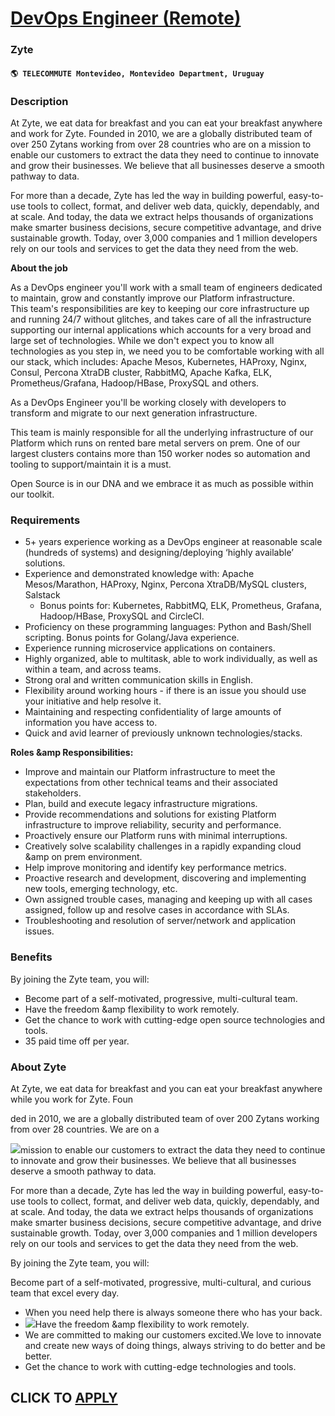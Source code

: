 # [DevOps Engineer (Remote)](https://www.remotewlb.com/apply/devops-engineer-remote-64651)  
### Zyte  
#### `🌎 TELECOMMUTE Montevideo, Montevideo Department, Uruguay`  

### **Description**

At Zyte, we eat data for breakfast and you can eat your breakfast anywhere and work for Zyte. Founded in 2010, we are a globally distributed team of over 250 Zytans working from over 28 countries who are on a mission to enable our customers to extract the data they need to continue to innovate and grow their businesses. We believe that all businesses deserve a smooth pathway to data.

For more than a decade, Zyte has led the way in building powerful, easy-to-use tools to collect, format, and deliver web data, quickly, dependably, and at scale. And today, the data we extract helps thousands of organizations make smarter business decisions, secure competitive advantage, and drive sustainable growth. Today, over 3,000 companies and 1 million developers rely on our tools and services to get the data they need from the web.

 **About the job**

As a DevOps engineer you'll work with a small team of engineers dedicated to maintain, grow and constantly improve our Platform infrastructure.  
This team's responsibilities are key to keeping our core infrastructure up and running 24/7 without glitches, and takes care of all the infrastructure supporting our internal applications which accounts for a very broad and large set of technologies. While we don't expect you to know all technologies as you step in, we need you to be comfortable working with all our stack, which includes: Apache Mesos, Kubernetes, HAProxy, Nginx, Consul, Percona XtraDB cluster, RabbitMQ, Apache Kafka, ELK, Prometheus/Grafana, Hadoop/HBase, ProxySQL and others.

As a DevOps Engineer you'll be working closely with developers to transform and migrate to our next generation infrastructure.

This team is mainly responsible for all the underlying infrastructure of our Platform which runs on rented bare metal servers on prem. One of our largest clusters contains more than 150 worker nodes so automation and tooling to support/maintain it is a must.

Open Source is in our DNA and we embrace it as much as possible within our toolkit.

###  **Requirements**

  * 5+ years experience working as a DevOps engineer at reasonable scale (hundreds of systems) and designing/deploying ‘highly available’ solutions.
  * Experience and demonstrated knowledge with: Apache Mesos/Marathon, HAProxy, Nginx, Percona XtraDB/MySQL clusters, Salstack 
    * Bonus points for: Kubernetes, RabbitMQ, ELK, Prometheus, Grafana, Hadoop/HBase, ProxySQL and CircleCI.
  * Proficiency on these programming languages: Python and Bash/Shell scripting. Bonus points for Golang/Java experience.
  * Experience running microservice applications on containers.
  * Highly organized, able to multitask, able to work individually, as well as within a team, and across teams.
  * Strong oral and written communication skills in English.
  * Flexibility around working hours - if there is an issue you should use your initiative and help resolve it.
  * Maintaining and respecting confidentiality of large amounts of information you have access to.
  * Quick and avid learner of previously unknown technologies/stacks.

**Roles &amp Responsibilities:**

  * Improve and maintain our Platform infrastructure to meet the expectations from other technical teams and their associated stakeholders.
  * Plan, build and execute legacy infrastructure migrations.
  * Provide recommendations and solutions for existing Platform infrastructure to improve reliability, security and performance.
  * Proactively ensure our Platform runs with minimal interruptions.
  * Creatively solve scalability challenges in a rapidly expanding cloud &amp on prem environment.
  * Help improve monitoring and identify key performance metrics.
  * Proactive research and development, discovering and implementing new tools, emerging technology, etc.
  * Own assigned trouble cases, managing and keeping up with all cases assigned, follow up and resolve cases in accordance with SLAs.
  * Troubleshooting and resolution of server/network and application issues.

### **Benefits**

By joining the Zyte team, you will:

  * Become part of a self-motivated, progressive, multi-cultural team.
  * Have the freedom &amp flexibility to work remotely.
  * Get the chance to work with cutting-edge open source technologies and tools.
  * 35 paid time off per year. 

### **About Zyte**

At Zyte, we eat data for breakfast and you can eat your breakfast anywhere while you work for Zyte. Foun

ded in 2010, we are a globally distributed team of over 200 Zytans working from over 28 countries. We are on a

![](https://workablehr.s3.amazonaws.com/uploads/photos/346174/7de2eccf157aa786285999df2d3eacba.png)mission to enable our customers to extract the data they need to continue to innovate and grow their businesses. We believe that all businesses deserve a smooth pathway to data.

For more than a decade, Zyte has led the way in building powerful, easy-to-use tools to collect, format, and deliver web data, quickly, dependably, and at scale. And today, the data we extract helps thousands of organizations make smarter business decisions, secure competitive advantage, and drive sustainable growth. Today, over 3,000 companies and 1 million developers rely on our tools and services to get the data they need from the web.

  

  

By joining the Zyte team, you will:

Become part of a self-motivated, progressive, multi-cultural, and curious team that excel every day.

  * When you need help there is always someone there who has your back.
  * ![](https://workablehr.s3.amazonaws.com/uploads/photos/346174/8199077a092fcc96c36f59df89e883b3.gif)Have the freedom &amp flexibility to work remotely.
  * We are committed to making our customers excited.We love to innovate and create new ways of doing things, always striving to do better and be better.
  * Get the chance to work with cutting-edge technologies and tools.

  
## CLICK TO [APPLY](https://www.remotewlb.com/apply/devops-engineer-remote-64651)

